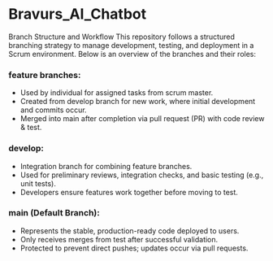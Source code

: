 # Bravurs_AI_Chatbot
Branch Structure and Workflow This repository follows a structured branching strategy to manage development, testing, and deployment in a Scrum environment. Below is an overview of the branches and their roles:

### feature branches:

- Used by individual for assigned tasks from scrum master.
- Created from develop branch for new work, where initial development and commits occur.
- Merged into main after completion via pull request (PR) with code review & test.

### develop:

- Integration branch for combining feature branches.
- Used for preliminary reviews, integration checks, and basic testing (e.g., unit tests).
- Developers ensure features work together before moving to test.

### main (Default Branch):

- Represents the stable, production-ready code deployed to users.
- Only receives merges from test after successful validation.
- Protected to prevent direct pushes; updates occur via pull requests.
